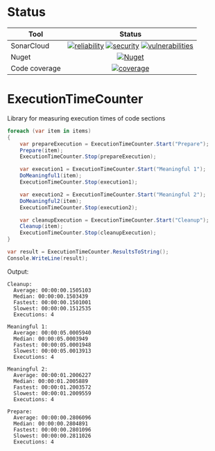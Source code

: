 # Status
Tool  | Status
-------- | :------------:
SonarCloud | [![reliability](https://sonarcloud.io/api/project_badges/measure?project=Rychu-Pawel_ExecutionTimeCounter&metric=reliability_rating)](https://sonarcloud.io/dashboard?id=Rychu-Pawel_ExecutionTimeCounter) [![security](https://sonarcloud.io/api/project_badges/measure?project=Rychu-Pawel_ExecutionTimeCounter&metric=security_rating)](https://sonarcloud.io/dashboard?id=Rychu-Pawel_ExecutionTimeCounter) [![vulnerabilities](https://sonarcloud.io/api/project_badges/measure?project=Rychu-Pawel_ExecutionTimeCounter&metric=vulnerabilities)](https://sonarcloud.io/dashboard?id=Rychu-Pawel_ExecutionTimeCounter)
Nuget | [![Nuget](https://img.shields.io/nuget/v/Rychusoft.Counters.ExecutionTimeCounter.svg?style=flat)](https://www.nuget.org/packages/Rychusoft.Counters.ExecutionTimeCounter/)
Code coverage | [![coverage](https://sonarcloud.io/api/project_badges/measure?project=Rychu-Pawel_ExecutionTimeCounter&metric=coverage)](https://sonarcloud.io/dashboard?id=Rychu-Pawel_ExecutionTimeCounter)

# ExecutionTimeCounter
Library for measuring execution times of code sections

```csharp
foreach (var item in items)
{
    var prepareExecution = ExecutionTimeCounter.Start("Prepare");
    Prepare(item);
    ExecutionTimeCounter.Stop(prepareExecution);

    var execution1 = ExecutionTimeCounter.Start("Meaningful 1");
    DoMeaningful1(item);
    ExecutionTimeCounter.Stop(execution1);

    var execution2 = ExecutionTimeCounter.Start("Meaningful 2");
    DoMeaningful2(item);
    ExecutionTimeCounter.Stop(execution2);

    var cleanupExecution = ExecutionTimeCounter.Start("Cleanup");
    Cleanup(item);
    ExecutionTimeCounter.Stop(cleanupExecution);
}

var result = ExecutionTimeCounter.ResultsToString();
Console.WriteLine(result);
```
Output:
```
Cleanup:
  Average: 00:00:00.1505103
  Median: 00:00:00.1503439
  Fastest: 00:00:00.1501001
  Slowest: 00:00:00.1512535
  Executions: 4

Meaningful 1:
  Average: 00:00:05.0005940
  Median: 00:00:05.0003949
  Fastest: 00:00:05.0001948
  Slowest: 00:00:05.0013913
  Executions: 4

Meaningful 2:
  Average: 00:00:01.2006227
  Median: 00:00:01.2005889
  Fastest: 00:00:01.2003572
  Slowest: 00:00:01.2009559
  Executions: 4

Prepare:
  Average: 00:00:00.2806096
  Median: 00:00:00.2804891
  Fastest: 00:00:00.2801096
  Slowest: 00:00:00.2811026
  Executions: 4
```
